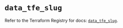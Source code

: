 # `data_tfe_slug`

Refer to the Terraform Registry for docs: [`data_tfe_slug`](https://registry.terraform.io/providers/hashicorp/tfe/0.65.1/docs/data-sources/slug).
